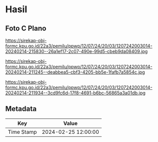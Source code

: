 # Hasil

## Foto C Plano

https://sirekap-obj-formc.kpu.go.id/22a3/pemilu/ppwp/12/07/24/20/03/1207242003014-20240214-215830--26a1ef17-2c07-490e-99d5-cbeb9da08409.jpg

https://sirekap-obj-formc.kpu.go.id/22a3/pemilu/ppwp/12/07/24/20/03/1207242003014-20240214-211245--deabbea5-cbf3-4205-bb5e-1fafb7a5854c.jpg

https://sirekap-obj-formc.kpu.go.id/22a3/pemilu/ppwp/12/07/24/20/03/1207242003014-20240214-211934--3cd9fc6d-17f8-4691-b6bc-56865a3a01db.jpg


## Metadata

| Key        | Value               |
| ---------- | ------------------- |
| Time Stamp | 2024-02-25 12:00:00 |



